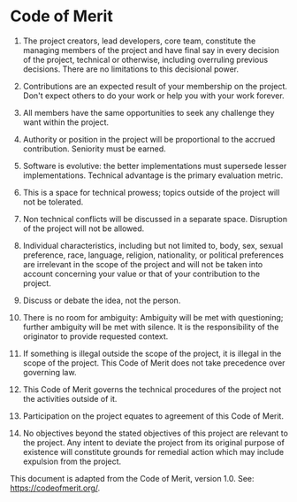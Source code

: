 # Code of Merit

1. The project creators, lead developers, core team, constitute
   the managing members of the project and have final say in every decision
   of the project, technical or otherwise, including overruling previous decisions.
   There are no limitations to this decisional power.

2. Contributions are an expected result of your membership on the project.
   Don't expect others to do your work or help you with your work forever.

3. All members have the same opportunities to seek any challenge they want
   within the project.

4. Authority or position in the project will be proportional
   to the accrued contribution. Seniority must be earned.

5. Software is evolutive: the better implementations must supersede lesser
   implementations. Technical advantage is the primary evaluation metric.

6. This is a space for technical prowess; topics outside of the project
   will not be tolerated.

7. Non technical conflicts will be discussed in a separate space. Disruption
   of the project will not be allowed.

8. Individual characteristics, including but not limited to,
   body, sex, sexual preference, race, language, religion, nationality,
   or political preferences are irrelevant in the scope of the project and
   will not be taken into account concerning your value or that of your contribution
   to the project.

9. Discuss or debate the idea, not the person.

10. There is no room for ambiguity: Ambiguity will be met with questioning;
    further ambiguity will be met with silence. It is the responsibility
    of the originator to provide requested context.

11. If something is illegal outside the scope of the project, it is illegal
    in the scope of the project. This Code of Merit does not take precedence over
    governing law.

12. This Code of Merit governs the technical procedures of the project not the
    activities outside of it.

13. Participation on the project equates to agreement of this Code of Merit.

14. No objectives beyond the stated objectives of this project are relevant
    to the project. Any intent to deviate the project from its original purpose
    of existence will constitute grounds for remedial action which may include
    expulsion from the project.

This document is adapted from the Code of Merit, version 1.0.
See: https://codeofmerit.org/.
